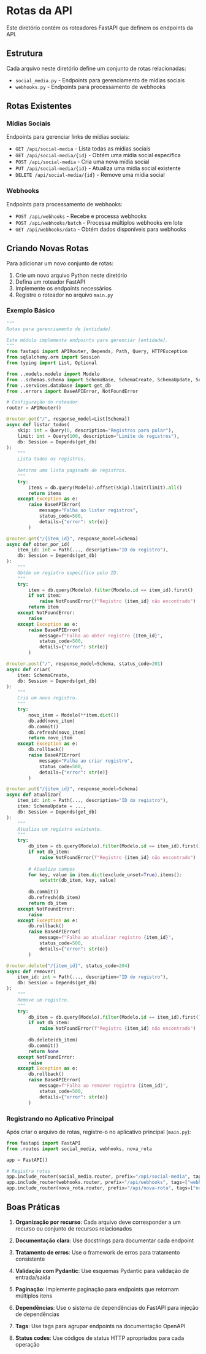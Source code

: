 # Rotas da API

Este diretório contém os roteadores FastAPI que definem os endpoints da API.

## Estrutura

Cada arquivo neste diretório define um conjunto de rotas relacionadas:

- `social_media.py` - Endpoints para gerenciamento de mídias sociais
- `webhooks.py` - Endpoints para processamento de webhooks

## Rotas Existentes

### Mídias Sociais

Endpoints para gerenciar links de mídias sociais:

- `GET /api/social-media` - Lista todas as mídias sociais
- `GET /api/social-media/{id}` - Obtém uma mídia social específica
- `POST /api/social-media` - Cria uma nova mídia social
- `PUT /api/social-media/{id}` - Atualiza uma mídia social existente
- `DELETE /api/social-media/{id}` - Remove uma mídia social

### Webhooks

Endpoints para processamento de webhooks:

- `POST /api/webhooks` - Recebe e processa webhooks
- `POST /api/webhooks/batch` - Processa múltiplos webhooks em lote
- `GET /api/webhooks/data` - Obtém dados disponíveis para webhooks

## Criando Novas Rotas

Para adicionar um novo conjunto de rotas:

1. Crie um novo arquivo Python neste diretório
2. Defina um roteador FastAPI
3. Implemente os endpoints necessários
4. Registre o roteador no arquivo `main.py`

### Exemplo Básico

```python
"""
Rotas para gerenciamento de [entidade].

Este módulo implementa endpoints para gerenciar [entidade].
"""
from fastapi import APIRouter, Depends, Path, Query, HTTPException
from sqlalchemy.orm import Session
from typing import List, Optional

from ..models.modelo import Modelo
from ..schemas.schema import SchemaBase, SchemaCreate, SchemaUpdate, Schema
from ..services.database import get_db
from ..errors import BaseAPIError, NotFoundError

# Configuração do roteador
router = APIRouter()

@router.get("/", response_model=List[Schema])
async def listar_todos(
    skip: int = Query(0, description="Registros para pular"),
    limit: int = Query(100, description="Limite de registros"),
    db: Session = Depends(get_db)
):
    """
    Lista todos os registros.
    
    Retorna uma lista paginada de registros.
    """
    try:
        items = db.query(Modelo).offset(skip).limit(limit).all()
        return items
    except Exception as e:
        raise BaseAPIError(
            message="Falha ao listar registros",
            status_code=500,
            details={"error": str(e)}
        )

@router.get("/{item_id}", response_model=Schema)
async def obter_por_id(
    item_id: int = Path(..., description="ID do registro"),
    db: Session = Depends(get_db)
):
    """
    Obtém um registro específico pelo ID.
    """
    try:
        item = db.query(Modelo).filter(Modelo.id == item_id).first()
        if not item:
            raise NotFoundError(f"Registro {item_id} não encontrado")
        return item
    except NotFoundError:
        raise
    except Exception as e:
        raise BaseAPIError(
            message=f"Falha ao obter registro {item_id}",
            status_code=500,
            details={"error": str(e)}
        )

@router.post("/", response_model=Schema, status_code=201)
async def criar(
    item: SchemaCreate,
    db: Session = Depends(get_db)
):
    """
    Cria um novo registro.
    """
    try:
        novo_item = Modelo(**item.dict())
        db.add(novo_item)
        db.commit()
        db.refresh(novo_item)
        return novo_item
    except Exception as e:
        db.rollback()
        raise BaseAPIError(
            message="Falha ao criar registro",
            status_code=500,
            details={"error": str(e)}
        )

@router.put("/{item_id}", response_model=Schema)
async def atualizar(
    item_id: int = Path(..., description="ID do registro"),
    item: SchemaUpdate = ...,
    db: Session = Depends(get_db)
):
    """
    Atualiza um registro existente.
    """
    try:
        db_item = db.query(Modelo).filter(Modelo.id == item_id).first()
        if not db_item:
            raise NotFoundError(f"Registro {item_id} não encontrado")
            
        # Atualiza campos
        for key, value in item.dict(exclude_unset=True).items():
            setattr(db_item, key, value)
            
        db.commit()
        db.refresh(db_item)
        return db_item
    except NotFoundError:
        raise
    except Exception as e:
        db.rollback()
        raise BaseAPIError(
            message=f"Falha ao atualizar registro {item_id}",
            status_code=500,
            details={"error": str(e)}
        )

@router.delete("/{item_id}", status_code=204)
async def remover(
    item_id: int = Path(..., description="ID do registro"),
    db: Session = Depends(get_db)
):
    """
    Remove um registro.
    """
    try:
        db_item = db.query(Modelo).filter(Modelo.id == item_id).first()
        if not db_item:
            raise NotFoundError(f"Registro {item_id} não encontrado")
            
        db.delete(db_item)
        db.commit()
        return None
    except NotFoundError:
        raise
    except Exception as e:
        db.rollback()
        raise BaseAPIError(
            message=f"Falha ao remover registro {item_id}",
            status_code=500,
            details={"error": str(e)}
        )
```

### Registrando no Aplicativo Principal

Após criar o arquivo de rotas, registre-o no aplicativo principal (`main.py`):

```python
from fastapi import FastAPI
from .routes import social_media, webhooks, nova_rota

app = FastAPI()

# Registra rotas
app.include_router(social_media.router, prefix="/api/social-media", tags=["social-media"])
app.include_router(webhooks.router, prefix="/api/webhooks", tags=["webhooks"])
app.include_router(nova_rota.router, prefix="/api/nova-rota", tags=["nova-rota"])
```

## Boas Práticas

1. **Organização por recurso**: Cada arquivo deve corresponder a um recurso ou conjunto de recursos relacionados

2. **Documentação clara**: Use docstrings para documentar cada endpoint

3. **Tratamento de erros**: Use o framework de erros para tratamento consistente

4. **Validação com Pydantic**: Use esquemas Pydantic para validação de entrada/saída

5. **Paginação**: Implemente paginação para endpoints que retornam múltiplos itens

6. **Dependências**: Use o sistema de dependências do FastAPI para injeção de dependências

7. **Tags**: Use tags para agrupar endpoints na documentação OpenAPI

8. **Status codes**: Use códigos de status HTTP apropriados para cada operação